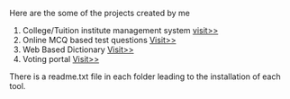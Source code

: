 Here are the some of the projects created by me

1. College/Tuition institute management system
[visit>>](https://github.com/Mayurboxer/Mayurboxer.github.io/tree/master/colleges "Visit>>")
2. Online MCQ based test questions
[Visit>>](https://github.com/Mayurboxer/Mayurboxer.github.io/tree/master/test "Visit>>")
3. Web Based Dictionary
[Visit>>](https://github.com/Mayurboxer/Mayurboxer.github.io/tree/master/dictionary "Visit>>")
4. Voting portal
[Visit>>](https://github.com/Mayurboxer/Mayurboxer.github.io/tree/master/votes "Visit>>")

There is a readme.txt file in each folder leading to the installation of each tool.
